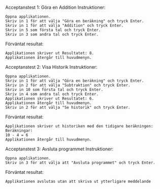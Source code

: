 Acceptanstest 1: Göra en Addition
Instruktioner:

    Öppna applikationen.
    Skriv in 1 för att välja "Göra en beräkning" och tryck Enter.
    Skriv in 1 för att välja "Addition" och tryck Enter.
    Skriv in 5 som första tal och tryck Enter.
    Skriv in 3 som andra tal och tryck Enter.

Förväntat resultat:

    Applikationen skriver ut Resultatet: 8.
    Applikationen återgår till huvudmenyn.



Acceptanstest 2: Visa Historik
Instruktioner:

    Öppna applikationen.
    Skriv in 1 för att välja "Göra en beräkning" och tryck Enter.
    Skriv in 2 för att välja "Subtraktion" och tryck Enter.
    Skriv in 10 som första tal och tryck Enter.
    Skriv in 4 som andra tal och tryck Enter.
    Applikationen skriver ut Resultatet: 6.
    Applikationen återgår till huvudmenyn.
    Skriv in 2 för att välja "Se historik" och tryck Enter.

Förväntat resultat:

    Applikationen skriver ut historiken med den tidigare beräkningen:
    Beräkningar:
    10 - 4 = 6
    Applikationen återgår till huvudmenyn.



Acceptanstest 3: Avsluta programmet
    Instruktioner:

    Öppna applikationen.
    Skriv in 3 för att välja att "Avsluta programmet" och tryck Enter.

Förväntat resultat:

    Applikationen avslutas utan att skriva ut ytterligare meddelande

